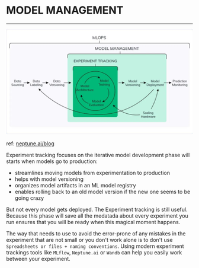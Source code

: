 # MODEL MANAGEMENT
---

![MODEL MANAGEMENT](https://raw.githubusercontent.com/surawut-jirasaktavee/course-mlops-zoomcamp/main/local-host/02-experiment-tracking/images/MLOps_cycle.webp)

ref: [neptune.ai/blog](https://neptune.ai/blog/ml-experiment-tracking)

Experiment tracking focuses on the iterative model development phase will starts when models go to production:
* streamlines moving models from experimentation to production
* helps with model versioning
* organizes model artifacts in an ML model registry
* enables rolling back to an old model version if the new one seems to be going crazy

But not every model gets deployed. The Experiment tracking is still useful. Because this phase will save all the medatada about every experiment you run ensures that you will be ready when this magical moment happens.

The way that needs to use to avoid the error-prone of any mistakes in the experiment that are not small or you don't work alone is to don't use `Spreadsheets or files + naming conventions`. Using modern experiment trackings tools like `MLflow`, `Neptune.ai` or `Wandb` can help you easily work between your experiment.
